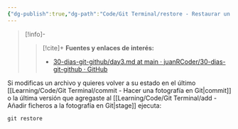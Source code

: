 ```yaml
---
{"dg-publish":true,"dg-path":"Code/Git Terminal/restore - Restaurar un archivo a la última versión en Git.md","permalink":"/code/git-terminal/restore-restaurar-un-archivo-a-la-ultima-version-en-git/","created":"2024-04-03T21:55","updated":"2024-04-03T21:56"}
---
```


> [!info]-
>> [!cite]+ **Fuentes y enlaces de interés:**
>> - [30-dias-git-github/day3.md at main · juanRCoder/30-dias-git-github · GitHub](https://github.com/juanRCoder/30-dias-git-github/blob/main/day3.md)

Si modificas un archivo y quieres volver a su estado en el último [[Learning/Code/Git Terminal/commit - Hacer una fotografía en Git\|commit]] o la última versión que agregaste al [[Learning/Code/Git Terminal/add - Añadir ficheros a la fotografía en Git\|stage]] ejecuta:
```shell
git restore
```
